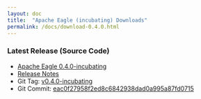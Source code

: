 ```yaml
---
layout: doc
title:  "Apache Eagle (incubating) Downloads" 
permalink: /docs/download-0.4.0.html
---
```


### **Latest Release (Source Code)**

* [Apache Eagle 0.4.0-incubating](http://www.apache.org/dyn/closer.cgi?path=/incubator/eagle/apache-eagle-0.4.0-incubating)
* [Release Notes](https://git-wip-us.apache.org/repos/asf?p=incubator-eagle.git;a=blob_plain;f=CHANGELOG.txt;hb=refs/tags/v0.4.0-incubating)
* Git Tag: [v0.4.0-incubating](https://github.com/apache/incubator-eagle/releases/tag/v0.4.0-incubating)
* Git Commit: [eac0f27958f2ed8c6842938dad0a995a87fd0715](https://github.com/apache/incubator-eagle/commit/eac0f27958f2ed8c6842938dad0a995a87fd0715)

<br/>
